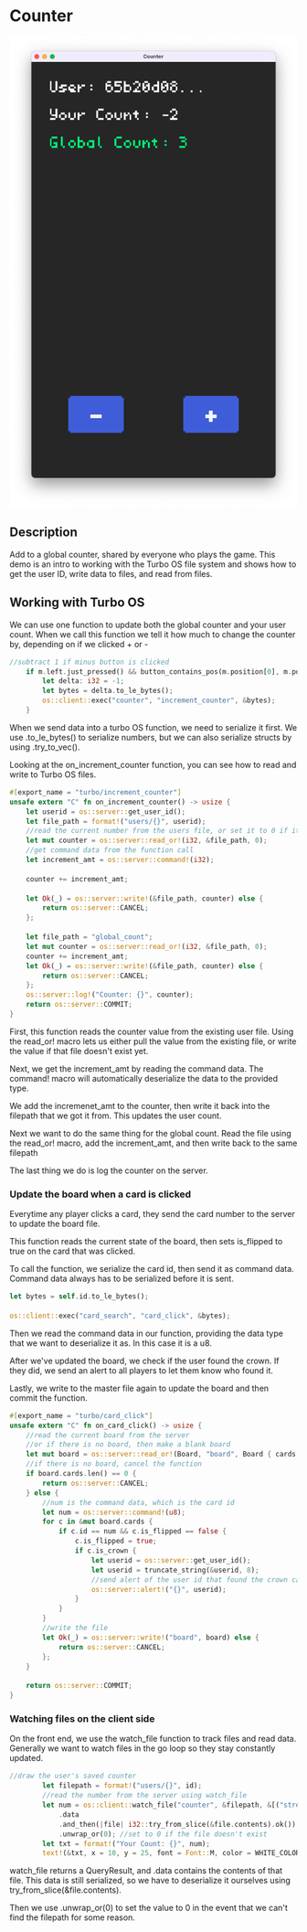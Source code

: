 # Counter

![screenshot](./counter.png)

## Description

Add to a global counter, shared by everyone who plays the game. This demo is an intro to working with the Turbo OS file system and shows how to get the user ID, write data to files, and read from files.

## Working with Turbo OS

We can use one function to update both the global counter and your user count. When we call this function we tell it how much to change the counter by, depending on if we clicked + or -

```rust
//subtract 1 if minus button is clicked
    if m.left.just_pressed() && button_contains_pos(m.position[0], m.position[1], w, h, x, y) {
        let delta: i32 = -1;
        let bytes = delta.to_le_bytes();
        os::client::exec("counter", "increment_counter", &bytes);
    }
```

When we send data into a turbo OS function, we need to serialize it first. We use .to_le_bytes() to serialize numbers, but we can also serialize structs by using .try_to_vec().

Looking at the on_increment_counter function, you can see how to read and write to Turbo OS files.

```rust
#[export_name = "turbo/increment_counter"]
unsafe extern "C" fn on_increment_counter() -> usize {
    let userid = os::server::get_user_id();
    let file_path = format!("users/{}", userid);
    //read the current number from the users file, or set it to 0 if it doesn't exist
    let mut counter = os::server::read_or!(i32, &file_path, 0);
    //get command data from the function call
    let increment_amt = os::server::command!(i32);

    counter += increment_amt;

    let Ok(_) = os::server::write!(&file_path, counter) else {
        return os::server::CANCEL;
    };

    let file_path = "global_count";
    let mut counter = os::server::read_or!(i32, &file_path, 0);
    counter += increment_amt;
    let Ok(_) = os::server::write!(&file_path, counter) else {
        return os::server::CANCEL;
    };
    os::server::log!("Counter: {}", counter);
    return os::server::COMMIT;
}

```
First, this function reads the counter value from the existing user file. Using the read_or! macro lets us either pull the value from the existing file, or write the value if that file doesn't exist yet.

Next, we get the increment_amt by reading the command data. The command! macro will automatically deserialize the data to the provided type.

We add the incremenet_amt to the counter, then write it back into the filepath that we got it from. This updates the user count.

Next we want to do the same thing for the global count. Read the file using the read_or! macro, add the increment_amt, and then write back to the same filepath

The last thing we do is log the counter on the server.

### Update the board when a card is clicked

Everytime any player clicks a card, they send the card number to the server to update the board file.

This function reads the current state of the board, then sets is_flipped to true on the card that was clicked.

To call the function, we serialize the card id, then send it as command data. Command data always has to be serialized before it is sent.

```rust
let bytes = self.id.to_le_bytes();

os::client::exec("card_search", "card_click", &bytes);  
```

Then we read the command data in our function, providing the data type that we want to deserialize it as. In this case it is a u8.

After we've updated the board, we check if the user found the crown. If they did, we send an alert to all players to let them know who found it.

Lastly, we write to the master file again to update the board and then commit the function.

```rust
#[export_name = "turbo/card_click"]
unsafe extern "C" fn on_card_click() -> usize {
    //read the current board from the server
    //or if there is no board, then make a blank board
    let mut board = os::server::read_or!(Board, "board", Board { cards: Vec::new() });
    //if there is no board, cancel the function
    if board.cards.len() == 0 {
        return os::server::CANCEL;
    } else {
        //num is the command data, which is the card id
        let num = os::server::command!(u8);
        for c in &mut board.cards {
            if c.id == num && c.is_flipped == false {
                c.is_flipped = true;
                if c.is_crown {
                    let userid = os::server::get_user_id();
                    let userid = truncate_string(&userid, 8);
                    //send alert of the user id that found the crown card
                    os::server::alert!("{}", userid);
                }
            }
        }
        //write the file
        let Ok(_) = os::server::write!("board", board) else {
            return os::server::CANCEL;
        };
    }

    return os::server::COMMIT;
}
```

### Watching files on the client side

On the front end, we use the watch_file function to track files and read data. Generally we want to watch files in the go loop so they stay constantly updated.

```rust
//draw the user's saved counter
        let filepath = format!("users/{}", id);
        //read the number from the server using watch_file
        let num = os::client::watch_file("counter", &filepath, &[("stream", "true")])
            .data
            .and_then(|file| i32::try_from_slice(&file.contents).ok())
            .unwrap_or(0); //set to 0 if the file doesn't exist
        let txt = format!("Your Count: {}", num);
        text!(&txt, x = 10, y = 25, font = Font::M, color = WHITE_COLOR);
```

watch_file returns a QueryResult, and .data contains the contents of that file. This data is still serialized, so we have to deserialize it ourselves using try_from_slice(&file.contents). 

Then we use .unwrap_or(0) to set the value to 0 in the event that we can't find the filepath for some reason.

